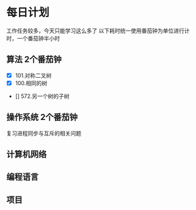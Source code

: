 # 每日计划
工作任务较多，今天只能学习这么多了
以下耗时统一使用番茄钟为单位进行计时，一个番茄钟半小时
## 算法 2个番茄钟
- [x] 101.对称二叉树
- [x] 100.相同的树
- [] 572.另一个树的子树
## 操作系统 2个番茄钟
复习进程同步与互斥的相关问题
## 计算机网络
## 编程语言
## 项目